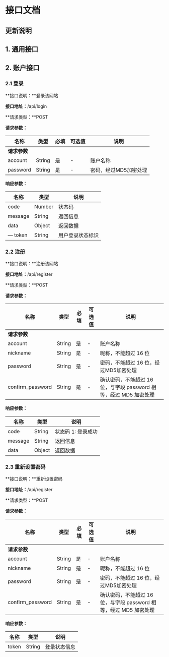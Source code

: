 # 接口文档

## 更新说明

## 1. 通用接口

## 2. 账户接口

### 2.1 登录

**接口说明：**登录该网站

**接口地址：**/api/login

**请求类型：**POST

**请求参数：**

| 名称       | 类型     | 必填   | 可选值  | 说明           |
| -------- | ------ | ---- | ---- | ------------ |
| **请求参数** |        |      |      |              |
| account  | String | 是    | -    | 账户名称         |
| password | String | 是    | -    | 密码，经过MD5加密处理 |

**响应参数：**

| 名称      | 类型     | 说明       |
| ------- | ------ | -------- |
| code    | Number | 状态码      |
| message | String | 返回信息     |
| data    | Object | 返回数据     |
| — token | String | 用户登录状态标识 |

### 2.2 注册

**接口说明：**注册该网站

**接口地址：**/api/register

**请求类型：**POST

**请求参数：**

| 名称               | 类型     | 必填   | 可选值  | 说明                                       |
| ---------------- | ------ | ---- | ---- | ---------------------------------------- |
| **请求参数**         |        |      |      |                                          |
| account          | String | 是    | -    | 账户名称                                     |
| nickname         | String | 是    | -    | 昵称，不能超过 16 位                             |
| password         | String | 是    | -    | 密码，不能超过 16 位，经过MD5加密处理                   |
| confirm_password | String | 是    | -    | 确认密码，不能超过 16 位，与字段 password 相等，经过 MD5 加密处理 |

**响应参数：**

| 名称      | 类型     | 说明          |
| ------- | ------ | ----------- |
| code    | String | 状态码 1: 登录成功 |
| message | String | 返回信息        |
| data    | Object | 返回数据        |

### 2.3 重新设置密码

**接口说明：**重新设置密码

**接口地址：**/api/register

**请求类型：**POST

**请求参数：**

| 名称               | 类型     | 必填   | 可选值  | 说明                                       |
| ---------------- | ------ | ---- | ---- | ---------------------------------------- |
| **请求参数**         |        |      |      |                                          |
| account          | String | 是    | -    | 账户名称                                     |
| nickname         | String | 是    | -    | 昵称，不能超过 16 位                             |
| password         | String | 是    | -    | 密码，不能超过 16 位，经过MD5加密处理                   |
| confirm_password | String | 是    | -    | 确认密码，不能超过 16 位，与字段 password 相等，经过 MD5 加密处理 |

**响应参数：**

| 名称    | 类型     | 说明     |
| ----- | ------ | ------ |
| token | String | 登录状态信息 |